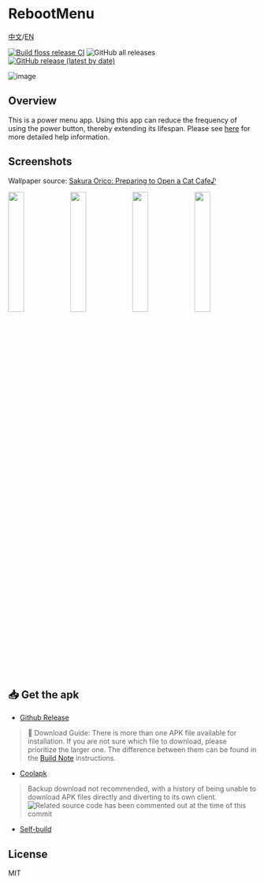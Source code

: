 # RebootMenu
[中文](README.md)/[EN](README-EN.md)

[![Build floss release CI](https://github.com/ryuunoakaihitomi/rebootmenu/actions/workflows/build_floss_rel.yml/badge.svg?branch=master&event=push)](https://github.com/ryuunoakaihitomi/rebootmenu/actions/workflows/build_floss_rel.yml)
![GitHub all releases](https://img.shields.io/github/downloads/ryuunoakaihitomi/rebootmenu/total?style=flat-square)
[![GitHub release (latest by date)](https://img.shields.io/github/downloads/ryuunoakaihitomi/rebootmenu/latest/total?style=flat-square)](https://github.com/ryuunoakaihitomi/rebootmenu/releases)

![image](./app/src/main/res/mipmap/ic_launcher.png)

## Overview
This is a power menu app.
Using this app can reduce the frequency of using the power button, thereby extending its lifespan.
Please see [here](./app/src/main/res/raw-zh-rCN/help.md) for more detailed help information.

## Screenshots

Wallpaper source: [Sakura Orico: Preparing to Open a Cat Cafe♪](https://www.pixiv.net/artworks/84998106)

<img src="/annex/Screenshot_20210113-165823.jpg" width="25%" /><img src="/annex/Screenshot_20210113-170632.jpg" width="25%" /><img src="/annex/Screenshot_20210113-170722.jpg" width="25%" /><img src="/annex/Screenshot_20210113-170951.jpg" width="25%" />


## 📥 Get the apk

* [Github Release](https://github.com/ryuunoakaihitomi/rebootmenu/releases/latest)

> 🔴 Download Guide: There is more than one APK file available for installation. If you are not sure which file to download, please prioritize the larger one. The difference between them can be found in the [Build Note](BUILD_NOTE.md) instructions.

* [Coolapk](https://www.coolapk.com/apk/com.ryuunoakaihitomi.rebootmenu)

> Backup download not recommended, with a history of being unable to download APK files directly and diverting to its own client.
![Related source code has been commented out at the time of this commit](/annex/coolapk_ban_apk_history.webp)

* [Self-build](BUILD_NOTE-EN.md)

## License

MIT
